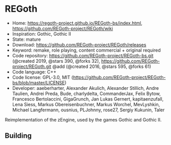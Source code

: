 # REGoth

- Home: https://regoth-project.github.io/REGoth-bs/index.html, https://github.com/REGoth-project/REGoth/wiki
- Inspiration: Gothic, Gothic II
- State: mature
- Download: https://github.com/REGoth-project/REGoth/releases
- Keyword: remake, role playing, content commercial + original required
- Code repository: https://github.com/REGoth-project/REGoth-bs.git (@created 2019, @stars 390, @forks 32), https://github.com/REGoth-project/REGoth.git @add (@created 2016, @stars 595, @forks 61)
- Code language: C++
- Code license: GPL-3.0, MIT (https://github.com/REGoth-project/REGoth-bs/blob/master/LICENSE)
- Developer: aaeberharter, Alexander Akulich, Alexander Stillich, Andre Taulien, Andrei Preda, Bude, charlydelta, CommanderJax, Felix Bytow, Francesco Bertolaccini, GigaGrunch, Jan Lukas Gernert, kapitaenzufall, Lena Siess, Markus Obereisenbuchner, Markus Worchel, MevLyshkin, Michael Langfermann, ousnius, PLJohnny, rose27, Sergiy Kukunin, Taler

Reimplementation of the zEngine, used by the games Gothic and Gothic II.

## Building
